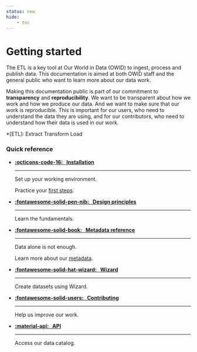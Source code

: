 ```yaml
---
status: new
hide:
    - toc
---
```


# Getting started

The ETL is a key tool at Our World in Data (OWID) to ingest, process and publish data. This documentation is aimed at both OWID staff and the general public who want to learn more about our data work.

Making this documentation public is part of our commitment to **transparency** and **reproducibility**. We want to be transparent about how we work and how we produce our data. And we want to make sure that our work is reproducible. This is important for our users, who need to understand the data they are using, and for our contributors, who need to understand how their data is used in our work.


*[ETL]: Extract Transform Load


### Quick reference
<div class="grid cards" markdown>

-   __[:octicons-code-16: &nbsp; Installation](working-environment.md)__

    ---

    Set up your working environment.

    Practice your [first steps](building-datasets.md).

-   __[:fontawesome-solid-pen-nib: &nbsp; Design principles](../architecture/)__

    ---

    Learn the fundamentals.

-   __[:fontawesome-solid-book: &nbsp; Metadata reference](../architecture/metadata/reference/index.md)__

    ---

    Data alone is not enough.

    Learn more about our [metadata](../architecture/metadata/index.md).

-   __[:fontawesome-solid-hat-wizard: &nbsp; Wizard](../guides/wizard.md)__

    ---

    Create datasets using Wizard.

-   __[:fontawesome-solid-users: &nbsp; Contributing](../contributing/index.md)__

    ---

    Help us improve our work.

-   __[:material-api: &nbsp; API](../api/index.md)__

    ---

    Access our data catalog.

</div>
